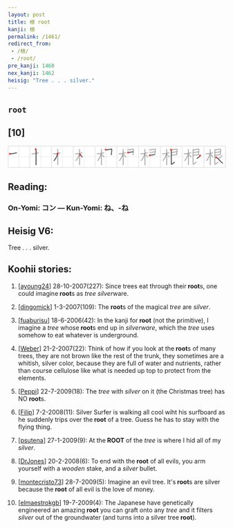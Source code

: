```yaml
---
layout: post
title: 根 root
kanji: 根
permalink: /1461/
redirect_from:
 - /根/
 - /root/
pre_kanji: 1460
nex_kanji: 1462
heisig: "Tree . . . silver."
---
```


## `root`

## [10]

<div class="stroke"><img src="../images/E6A0B9.png" /></div>

## Reading:

### On-Yomi: コン &mdash; Kun-Yomi: ね、-ね

## Heisig V6:

Tree . . . silver.

## Koohii stories:

1) [<a href="http://kanji.koohii.com/profile/ayoung24">ayoung24</a>] 28-10-2007(227): Since trees eat through their<strong> root</strong>s, one could imagine<strong> root</strong>s as <em>tree silver</em>ware.

2) [<a href="http://kanji.koohii.com/profile/dingomick">dingomick</a>] 1-3-2007(109): The <strong>root</strong>s of the magical <em>tree</em> are <em>silver</em>.

3) [<a href="http://kanji.koohii.com/profile/fuaburisu">fuaburisu</a>] 18-6-2006(42): In the kanji for<strong> root</strong> (not the primitive), I imagine a <em>tree</em> whose<strong> root</strong>s end up in <em>silverware</em>, which the <em>tree</em> uses somehow to eat whatever is underground.

4) [<a href="http://kanji.koohii.com/profile/Weber">Weber</a>] 21-2-2007(22): Think of how if you look at the<strong> root</strong>s of many trees, they are not brown like the rest of the trunk, they sometimes are a whitish, silver color, because they are full of water and nutrients, rather than course cellulose like what is needed up top to protect from the elements.

5) [<a href="http://kanji.koohii.com/profile/Peppi">Peppi</a>] 22-7-2009(18): The <em>tree</em> with <em>silver</em> on it (the Christmas tree) has NO<strong> root</strong>s.

6) [<a href="http://kanji.koohii.com/profile/Filip">Filip</a>] 7-2-2008(11): Silver Surfer is walking all cool wiht his surfboard as he suddenly trips over the<strong> root</strong> of a tree. Guess he has to stay with the flying thing.

7) [<a href="http://kanji.koohii.com/profile/psutena">psutena</a>] 27-1-2009(9): At the<strong> ROOT</strong> of the <em>tree</em> is where I hid all of my <em>silver</em>.

8) [<a href="http://kanji.koohii.com/profile/DrJones">DrJones</a>] 20-2-2008(6): To end with the<strong> root</strong> of all evils, you arm yourself with a <em>wooden</em> stake, and a <em>silver</em> bullet.

9) [<a href="http://kanji.koohii.com/profile/montecristo73">montecristo73</a>] 28-7-2009(5): Imagine an evil tree. It&#039;s<strong> root</strong>s are silver because the<strong> root</strong> of all evil is the love of money.

10) [<a href="http://kanji.koohii.com/profile/elmaestrokgb">elmaestrokgb</a>] 19-7-2009(4): The Japanese have genetically engineered an amazing<strong> root</strong> you can graft onto any <em>tree</em> and it filters <em>silver</em> out of the groundwater (and turns into a silver tree<strong> root</strong>).
